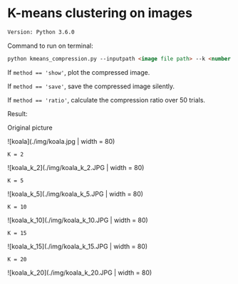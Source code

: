 #  K-means clustering on images

```html
Version: Python 3.6.0 
```

Command to run on terminal:

```html
python kmeans_compression.py --inputpath <image file path> --k <number of cluster> --outputpath <output directory> --method <'show'(default), 'save', 'ratio'>
```

If `method == 'show'`,  plot the compressed image.

If `method == 'save'`,  save the compressed image silently.

If `method == 'ratio'`,  calculate the compression ratio over 50 trials.


Result:

Original picture

![koala](./img/koala.jpg | width = 80)

`K = 2`

![koala_k_2](./img/koala_k_2.JPG | width = 80)

`K = 5`

![koala_k_5](./img/koala_k_5.JPG | width = 80)

`K = 10`

![koala_k_10](./img/koala_k_10.JPG | width = 80)

`K = 15`

![koala_k_15](./img/koala_k_15.JPG | width = 80)

`K = 20`

![koala_k_20](./img/koala_k_20.JPG | width = 80)
